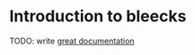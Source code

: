 # Introduction to bleecks

TODO: write [great documentation](http://jacobian.org/writing/what-to-write/)
